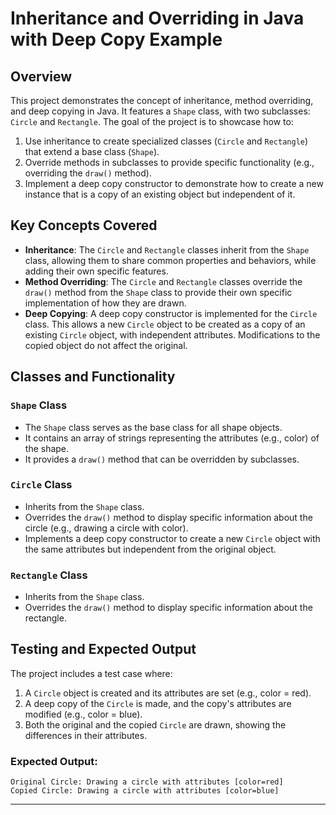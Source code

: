 # Inheritance and Overriding in Java with Deep Copy Example

## Overview

This project demonstrates the concept of inheritance, method overriding, and deep copying in Java. It features a `Shape` class, with two subclasses: `Circle` and `Rectangle`. The goal of the project is to showcase how to:

1. Use inheritance to create specialized classes (`Circle` and `Rectangle`) that extend a base class (`Shape`).
2. Override methods in subclasses to provide specific functionality (e.g., overriding the `draw()` method).
3. Implement a deep copy constructor to demonstrate how to create a new instance that is a copy of an existing object but independent of it.

## Key Concepts Covered

- **Inheritance**: The `Circle` and `Rectangle` classes inherit from the `Shape` class, allowing them to share common properties and behaviors, while adding their own specific features.
- **Method Overriding**: The `Circle` and `Rectangle` classes override the `draw()` method from the `Shape` class to provide their own specific implementation of how they are drawn.
- **Deep Copying**: A deep copy constructor is implemented for the `Circle` class. This allows a new `Circle` object to be created as a copy of an existing `Circle` object, with independent attributes. Modifications to the copied object do not affect the original.

## Classes and Functionality

### `Shape` Class
- The `Shape` class serves as the base class for all shape objects.
- It contains an array of strings representing the attributes (e.g., color) of the shape.
- It provides a `draw()` method that can be overridden by subclasses.

### `Circle` Class
- Inherits from the `Shape` class.
- Overrides the `draw()` method to display specific information about the circle (e.g., drawing a circle with color).
- Implements a deep copy constructor to create a new `Circle` object with the same attributes but independent from the original object.

### `Rectangle` Class
- Inherits from the `Shape` class.
- Overrides the `draw()` method to display specific information about the rectangle.

## Testing and Expected Output

The project includes a test case where:
1. A `Circle` object is created and its attributes are set (e.g., color = red).
2. A deep copy of the `Circle` is made, and the copy's attributes are modified (e.g., color = blue).
3. Both the original and the copied `Circle` are drawn, showing the differences in their attributes.

### Expected Output:

```
Original Circle: Drawing a circle with attributes [color=red]
Copied Circle: Drawing a circle with attributes [color=blue]
```

---